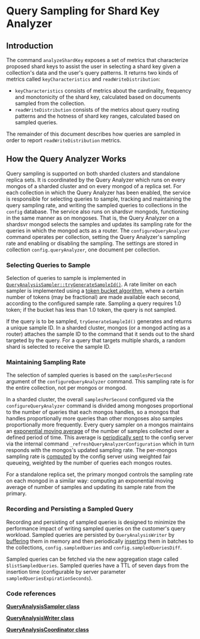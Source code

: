 # Query Sampling for Shard Key Analyzer

## Introduction

The command `analyzeShardKey` exposes a set of metrics that characterize proposed shard keys
to assist the user in selecting a shard key given a collection's data
and the user's query patterns.
It returns two kinds of metrics called `keyCharacteristics` and `readWriteDistribution`:

- `keyCharacteristics` consists of metrics about the cardinality, frequency and monotonicity
  of the shard key, calculated based on documents sampled from the collection.
- `readWriteDistribution` consists of the metrics about query routing patterns
  and the hotness of shard key ranges, calculated based on sampled queries.

The remainder of this document describes how queries are sampled in order to report
`readWriteDistribution` metrics.

## How the Query Analyzer Works

Query sampling is supported on both sharded clusters and standalone replica sets.
It is coordinated by the Query Analyzer which
runs on every mongos of a sharded cluster and on every mongod of a replica set.
For each collection in which the Query Analyzer has been enabled,
the service is responsible for selecting queries to sample,
tracking and maintaining the query sampling rate, and
writing the sampled queries to collections in the `config` database.
The service also runs on shardsvr mongods,
functioning in the same manner as on mongoses.
That is, the Query Analyzer on a shardsvr mongod selects the samples
and updates its sampling rate
for the queries in which the mongod acts as a router.
The `configureQueryAnalyzer` command operates per collection,
setting the Query Analyzer's sampling rate
and enabling or disabling the sampling.
The settings are stored in collection `config.queryAnalyzer`, one document per collection.

### Selecting Queries to Sample

Selection of queries to sample is implemented in
[`QueryAnalysisSampler::tryGenerateSampleId()`](https://github.com/mongodb/mongo/blob/e16bc2248a3410167e39d09bb9bc29a96f026ead/src/mongo/s/query_analysis_sampler.cpp#L453).
A rate limiter on each sampler is implemented using a
[token bucket algorithm](https://github.com/mongodb/mongo/blob/e16bc2248a3410167e39d09bb9bc29a96f026ead/src/mongo/s/query_analysis_sampler.cpp#L303),
where a certain number of tokens (may be fractional) are made available each second,
according to the configured sample rate.
Sampling a query requires 1.0 token;
if the bucket has less than 1.0 token, the query is not sampled.

If the query is to be sampled, `tryGenerateSampleId()` generates and returns a unique sample ID.
In a sharded cluster, mongos (or a mongod acting as a router) attaches the sample ID
to the command that it sends out to the shard targeted by the query.
For a query that targets multiple shards, a random shard is selected to receive the sample ID.

### Maintaining Sampling Rate

The selection of sampled queries is based on the `samplesPerSecond` argument
of the `configureQueryAnalyzer` command.
This sampling rate is for the entire collection, not per mongos or mongod.

In a sharded cluster,
the overall `samplesPerSecond` configured via the `configureQueryAnalyzer` command
is divided among mongoses
proportional to the number of queries that each mongos handles,
so a mongos that handles proportionally more queries than other mongoses
also samples proportionally more frequently.
Every query sampler on a mongos maintains an
[exponential moving average](https://github.com/mongodb/mongo/blob/e16bc2248a3410167e39d09bb9bc29a96f026ead/src/mongo/s/query_analysis_sampler.cpp#L220) of
the number of samples collected over a defined period of time.
This average is [periodically sent](https://github.com/mongodb/mongo/blob/e16bc2248a3410167e39d09bb9bc29a96f026ead/src/mongo/s/query_analysis_sampler.cpp#L166) to the config server via the internal command
`_refreshQueryAnalyzerConfiguration`
which in turn responds with the mongos's updated sampling rate.
The per-mongos sampling rate is [computed](https://github.com/mongodb/mongo/blob/e16bc2248a3410167e39d09bb9bc29a96f026ead/src/mongo/db/s/query_analysis_coordinator.cpp#L278) by the config server using weighted fair queueing,
weighted by the number of queries each mongos routes.

For a standalone replica set, the primary mongod controls the sampling rate on each mongod
in a similar way: computing an exponential moving average of number of samples and updating
its sample rate from the primary.

### Recording and Persisting a Sampled Query

Recording and persisting of sampled queries is designed to minimize the performance impact of
writing sampled queries on the customer's query workload.
Sampled queries are persisted by `QueryAnalysisWriter` by [buffering](https://github.com/mongodb/mongo/blob/e16bc2248a3410167e39d09bb9bc29a96f026ead/src/mongo/db/s/query_analysis_writer.cpp#L652) them in memory and then
periodically [inserting](https://github.com/mongodb/mongo/blob/e16bc2248a3410167e39d09bb9bc29a96f026ead/src/mongo/db/s/query_analysis_writer.cpp#L613) them in batches to the collections,
`config.sampledQueries` and `config.sampledQueriesDiff`.

Sampled queries can be fetched via the new aggregation stage called `$listSampledQueries`.
Sampled queries have a TTL of seven days from the insertion time
(configurable by server parameter `sampledQueriesExpirationSeconds`).

### Code references

[**QueryAnalysisSampler class**](https://github.com/mongodb/mongo/blob/e16bc2248a3410167e39d09bb9bc29a96f026ead/src/mongo/s/query_analysis_sampler.h#L68)

[**QueryAnalysisWriter class**](https://github.com/mongodb/mongo/blob/e16bc2248a3410167e39d09bb9bc29a96f026ead/src/mongo/db/s/query_analysis_writer.h#L86)

[**QueryAnalysisCoordinator class**](https://github.com/mongodb/mongo/blob/e16bc2248a3410167e39d09bb9bc29a96f026ead/src/mongo/db/s/query_analysis_coordinator.h#L66)
